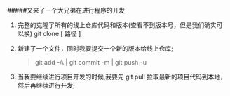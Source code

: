 #####又来了一个大兄弟在进行程序的开发

1. 完整的克隆了所有的线上仓库代码和版本(查看不到版本号，但是我们确实可以换) git clone [ 路径 ]
2. 新建了一个文件，同时我要提交一个新的版本给线上仓库; 
   > git add -A |  git commit -m | git push -u  

3. 当我要继续进行项目开发的时候,我要先 git pull 拉取最新的项目代码到本地，然后再继续进行开发;

